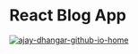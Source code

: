 # React Blog App

[![ajay-dhangar-github-io-home](https://github.com/Ajay-Dhangar/react-blog-app/assets/99037494/8c03f927-bea3-426b-b4ec-a91d54dc24c2)](https://ajay-dhangar.github.io/react-blog-app/)

